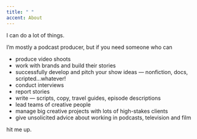 ```yaml
---
title: " "
accent: About
---
```

I can do a lot of things.

I’m mostly a podcast producer, but if you need someone who can

* produce video shoots 
* work with brands and build their stories
* successfully develop and pitch your show ideas — nonfiction, docs, scripted…whatever! 
* conduct interviews 
* report stories 
*  write  — scripts, copy, travel guides, episode descriptions
* lead teams of creative people
* manage big creative projects with lots of high-stakes clients
* give unsolicited advice about working in podcasts, television and film

hit me up.
